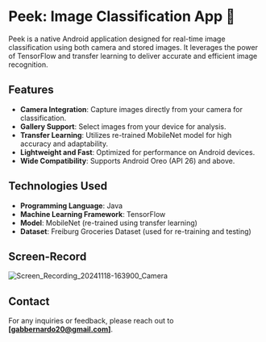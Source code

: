 # Peek: Image Classification App 📸

Peek is a native Android application designed for real-time image classification using both camera and stored images. It leverages the power of TensorFlow and transfer learning to deliver accurate and efficient image recognition.

## Features
- **Camera Integration**: Capture images directly from your camera for classification.
- **Gallery Support**: Select images from your device for analysis.
- **Transfer Learning**: Utilizes re-trained MobileNet model for high accuracy and adaptability.
- **Lightweight and Fast**: Optimized for performance on Android devices.
- **Wide Compatibility**: Supports Android Oreo (API 26) and above.

## Technologies Used
- **Programming Language**: Java
- **Machine Learning Framework**: TensorFlow
- **Model**: MobileNet (re-trained using transfer learning)
- **Dataset**: Freiburg Groceries Dataset (used for re-training and testing)

## Screen-Record
![Screen_Recording_20241118-163900_Camera](https://github.com/user-attachments/assets/3d15810f-54ba-460a-b0ea-b2322897ba38)


## Contact

For any inquiries or feedback, please reach out to **[gabbernardo20@gmail.com]**.
